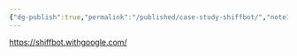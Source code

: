 ```yaml
---
{"dg-publish":true,"permalink":"/published/case-study-shiffbot/","noteIcon":""}
---
```


https://shiffbot.withgoogle.com/
